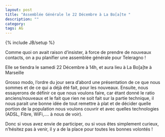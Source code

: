 ```yaml
---
layout: post
title: "Assemblée Générale le 22 Décembre à La Bo[a]te "
description: ""
category: 
tags: AG
---
```

{% include JB/setup %}

Comme quoi on avait raison d’insister, à force de prendre de nouveaux contacts,
on a pu planifier une assemblée générale pour Teleragno !

Elle se tiendra le samedi 22 Décembre à 14h, et aura lieu à La Bo[a]te à
Marseille

Grosso modo, l’ordre du jour sera d’abord une présentation de ce que nous
sommes et de ce qui a déjà été fait, pour les nouveaux. Ensuite, nous
essayerons de définir ce que nous voulons faire, car étant donné le ratio
anciens/nouveaux et le fait que rien ne soit fait sur la partie technique, il
nous parait une bonne idée de tout remettre à plat et de décider quelle portion
de la population nous voulons couvrir et avec quelles technologies (ADSL,
Fibre, WiFi,…. à nous de voir).

Donc si vous avez envie de participer, ou si vous êtes simplement curieux,
n’hésitez pas à venir, il y a de la place pour toutes les bonnes volontés !
